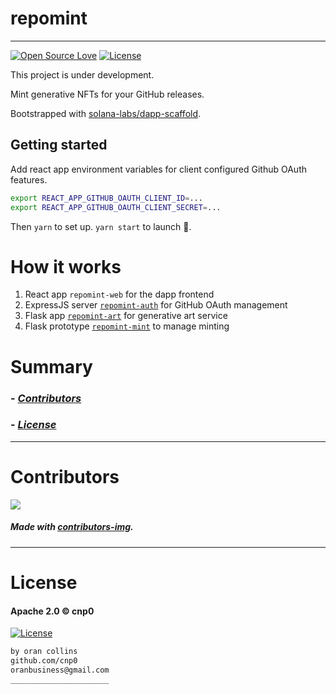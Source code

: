 # repomint
----
[![Open Source Love](https://badges.frapsoft.com/os/v1/open-source.png?v=103)](https://github.com/ellerbrock/open-source-badges/)
[![License](https://img.shields.io/badge/License-Apache%202.0-blue.svg)](https://opensource.org/licenses/Apache-2.0)
<!-- <img src="assets/NNNNNNNNNNNNN" width="400"> -->
<!-- <h2 align="center">____________________</h2> -->

This project is under development.

Mint generative NFTs for your GitHub releases.

Bootstrapped with [solana-labs/dapp-scaffold](https://github.com/solana-labs/dapp-scaffold).

## Getting started

Add react app environment variables for client configured Github OAuth features.
```bash
export REACT_APP_GITHUB_OAUTH_CLIENT_ID=...
export REACT_APP_GITHUB_OAUTH_CLIENT_SECRET=...
```

Then `yarn` to set up. `yarn start` to launch :rocket:.

# How it works

1. React app `repomint-web` for the dapp frontend
2. ExpressJS server [`repomint-auth`](https://github.com/repomint/repomint-auth) for GitHub OAuth management
3. Flask app [`repomint-art`](https://github.com/repomint/repomint-art) for generative art service
4. Flask prototype [`repomint-mint`](https://github.com/repomint/repomint-auth) to manage minting

# Summary

### -  *[Contributors](#Contributors)*
### -  *[License](#License)*

-----------------
# Contributors

[![](https://contrib.rocks/image?repo=cnp0/repomint)](https://github.com/cnp0/repomint/graphs/contributors)

##### Made with [contributors-img](https://contrib.rocks).

-----------------
# License
#### Apache 2.0 © cnp0
[![License](https://img.shields.io/badge/License-Apache%202.0-blue.svg)](https://opensource.org/licenses/Apache-2.0)
```bash
by oran collins
github.com/cnp0
oranbusiness@gmail.com
______________________
```
